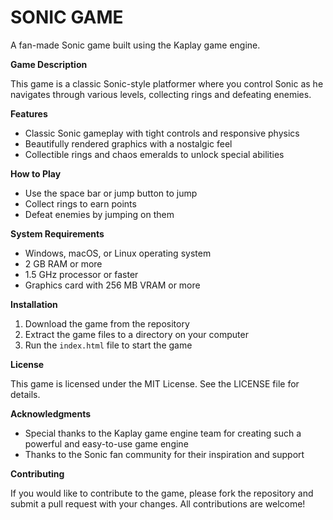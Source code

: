 

SONIC GAME
==========

A fan-made Sonic game built using the Kaplay game engine.

**Game Description**

This game is a classic Sonic-style platformer where you control Sonic as he navigates through various levels, collecting rings and defeating enemies.

**Features**

* Classic Sonic gameplay with tight controls and responsive physics
* Beautifully rendered graphics with a nostalgic feel
* Collectible rings and chaos emeralds to unlock special abilities

**How to Play**

* Use the space bar or jump button to jump
* Collect rings to earn points 
* Defeat enemies by jumping on them

**System Requirements**

* Windows, macOS, or Linux operating system
* 2 GB RAM or more
* 1.5 GHz processor or faster
* Graphics card with 256 MB VRAM or more

**Installation**

1. Download the game from the repository
2. Extract the game files to a directory on your computer
3. Run the `index.html` file to start the game


**License**

This game is licensed under the MIT License. See the LICENSE file for details.

**Acknowledgments**

* Special thanks to the Kaplay game engine team for creating such a powerful and easy-to-use game engine
* Thanks to the Sonic fan community for their inspiration and support

**Contributing**

If you would like to contribute to the game, please fork the repository and submit a pull request with your changes. All contributions are welcome!

